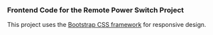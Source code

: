 ### Frontend Code for the Remote Power Switch Project

This project uses the [Bootstrap CSS framework](http://getbootstrap.com/) for responsive design.